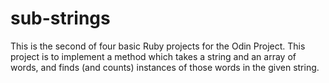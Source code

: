 # sub-strings

This is the second of four basic Ruby projects for the Odin Project. This project is to implement a method which takes a string and an array of words, and finds (and counts) instances of those words in the given string.